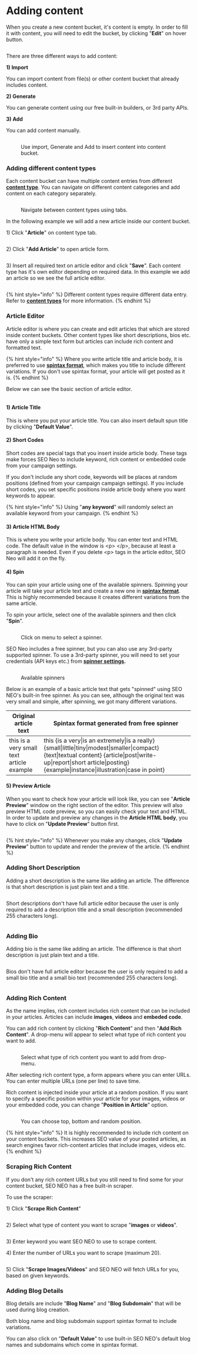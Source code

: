 # Adding content

When you create a new content bucket, it's content is empty. In order to fill it with content, you will need to edit the bucket, by clicking "**Edit**" on hover button.

<figure><img src="../../.gitbook/assets/content bucket edit.jpg" alt=""><figcaption></figcaption></figure>

There are three different ways to add content:

**1) Import**

You can import content from file(s) or other content bucket that already includes content.

**2) Generate**

You can generate content using our free built-in builders, or 3rd party APIs.

**3) Add**

You can add content manually.

<figure><img src="../../.gitbook/assets/content bucket menu.jpg" alt=""><figcaption><p>Use import, Generate and Add to insert content into content bucket.</p></figcaption></figure>



### Adding different content types

Each content bucket can have multiple content entries from different [**content type**](broken-reference). You can navigate on different content categories and add content on each category separately.

<figure><img src="../../.gitbook/assets/content types.jpg" alt=""><figcaption><p>Navigate between content types using tabs.</p></figcaption></figure>

In the following example we will add a new article inside our content bucket.

1\) Click "**Article**" on content type tab.

<figure><img src="../../.gitbook/assets/articles tab.jpg" alt=""><figcaption></figcaption></figure>

2\) Click "**Add Article**" to open article form.

<figure><img src="../../.gitbook/assets/articles - add article.jpg" alt=""><figcaption></figcaption></figure>

3\) Insert all required text on article editor and click "**Save**". Each content type has it's own editor depending on required data. In this example we add an article so we see the full article editor.

<figure><img src="../../.gitbook/assets/article html editor.jpg" alt=""><figcaption></figcaption></figure>

{% hint style="info" %}
Different content types require different data entry. Refer to [**content types**](broken-reference) for more information.
{% endhint %}

### Article Editor

Article editor is where you can create and edit articles that which are stored inside content buckets. Other content types like short descriptions, bios etc. have only a simple text form but articles can include rich content and formatted text.

{% hint style="info" %}
Where you write article title and article body, it is preferred to use [**spintax format**](../../additional-information/glossary/spintax-format.md), which makes you title to include different variations. If you don't use spintax format, your article will get posted as it is.
{% endhint %}

Below we can see the basic section of article editor.

<figure><img src="../../.gitbook/assets/article html editor - sections.jpg" alt=""><figcaption></figcaption></figure>

#### 1) Article Title

This is where you put your article title. You can also insert default spun title by clicking "**Default Value**".

#### 2) Short Codes

Short codes are special tags that you insert inside article body. These tags make forces SEO Neo to include keyword, rich content or embedded code from your campaign settings.

If you don't include any short code, keywords will be places at random positions (defined from your campaign campaign settings). If you include short codes, you set specific positions inside article body where you want keywords to appear.

{% hint style="info" %}
Using "**any keyword**" will randomly select an available keyword from your campaign.
{% endhint %}

#### 3) Article HTML Body

This is where you write your article body. You can enter text and HTML code. The default value in the window is \<p> \</p>, because at least a paragraph is needed. Even if you delete \<p> tags in the article editor, SEO Neo will add it on the fly.

#### 4) Spin

You can spin your article using one of the available spinners. Spinning your article will take your article text and create a new one in [**spintax format**](../../additional-information/glossary/spintax-format.md).  This is highly recommended because it creates different variations from the same article.

To spin your article, select one of the available spinners and then click "**Spin**".

<figure><img src="../../.gitbook/assets/spinner combobox.jpg" alt=""><figcaption><p>Click on menu to select a spinner.</p></figcaption></figure>

SEO Neo includes a free spinner, but you can also use any 3rd-party supported spinner. To use a 3rd-party spinner, you will need to set your credentials (API keys etc.) from [**spinner settings**](../settings/third-party-api.md#spinner)**.**

<figure><img src="../../.gitbook/assets/spinners.jpg" alt=""><figcaption><p>Available spinners</p></figcaption></figure>

Below is an example of a basic article text that gets "spinned" using SEO NEO's built-in free spinner. As you can see, although the original text was very small and simple, after spinning, we got many different variations.

| Original article text                     | Spintax format generated from free spinner                                                                                                                                                                                        |
| ----------------------------------------- | --------------------------------------------------------------------------------------------------------------------------------------------------------------------------------------------------------------------------------- |
| this is a very small text article example | this {is a very\|is an extremely\|is a really} {small\|little\|tiny\|modest\|smaller\|compact} {text\|textual content} {article\|post\|write-up\|report\|short article\|posting} {example\|instance\|illustration\|case in point} |

#### 5) Preview Article

When you want to check how your article will look like, you can see "**Article Preview**" window on the right section of the editor. This preview will also preview HTML code preview, so you can easily check your text and HTML. In order to update and preview any changes in the **Article HTML body**, you have to click on "**Update Preview**" button first.

<figure><img src="../../.gitbook/assets/article html editor - preview.jpg" alt=""><figcaption></figcaption></figure>

{% hint style="info" %}
Whenever you make any changes, click "**Update Preview**" button to update and render the preview of the article.
{% endhint %}

### Adding Short Description

Adding a short description is the same like adding an article. The difference is that short description is just plain text and a title.

<figure><img src="../../.gitbook/assets/add short description.jpg" alt=""><figcaption></figcaption></figure>

Short descriptions don't have full article editor because the user is only required to add a description title and a small description (recommended 255 characters long).

<figure><img src="../../.gitbook/assets/short description.JPG" alt=""><figcaption></figcaption></figure>



### Adding Bio

Adding bio is the same like adding an article. The difference is that short description is just plain text and a title.

<figure><img src="../../.gitbook/assets/add bio.jpg" alt=""><figcaption></figcaption></figure>

Bios don't have full article editor because the user is only required to add a small bio title and a small bio text (recommended 255 characters long).

<figure><img src="../../.gitbook/assets/bio.JPG" alt=""><figcaption></figcaption></figure>



### Adding Rich Content

As the name implies, rich content includes rich content that can be included in your articles. Articles can include **images**, **videos** and **embeded code**.

You can add rich content by clicking "**Rich Content**" and then "**Add Rich Content**". A drop-menu will appear to select what type of rich content you want to add.

<figure><img src="../../.gitbook/assets/Add rich content.jpg" alt=""><figcaption><p>Select what type of rich content you want to add from drop-menu.</p></figcaption></figure>

After selecting rich content type, a form appears where you can enter URLs. You can enter multiple URLs (one per line) to save time.

Rich content is injected inside your article at a random position. If you want to specify a specific position within your article for your images, videos or your embedded code, you can change "**Position in Article**" option.

<figure><img src="../../.gitbook/assets/rich content position.jpg" alt=""><figcaption><p>You can choose top, bottom and random position.</p></figcaption></figure>

{% hint style="info" %}
It is highly recommended to include rich content on your content buckets. This increases SEO value of your posted articles, as search engines favor rich-content articles that include images, videos etc.
{% endhint %}



### Scraping Rich Content

If you don't any rich content URLs but you still need to find some for your content bucket, SEO NEO has a free built-in scraper.

To use the scraper:

1\) Click "**Scrape Rich Content**"

<figure><img src="../../.gitbook/assets/scrape rich content.jpg" alt=""><figcaption></figcaption></figure>

2\) Select what type of content you want to scrape "**images** or **videos**".

<figure><img src="../../.gitbook/assets/scrape type.jpg" alt=""><figcaption></figcaption></figure>

3\) Enter keyword you want SEO NEO to use to scrape content.

4\) Enter the number of URLs you want to scrape (maximum 20).

<figure><img src="../../.gitbook/assets/scrape images (1).JPG" alt=""><figcaption></figcaption></figure>

5\) Click "**Scrape Images/Videos**" and SEO NEO will fetch URLs for you, based on given keywords.



### Adding Blog Details

Blog details are include "**Blog Name**" and "**Blog Subdomain**" that will be used during blog creation.

Both blog name and blog subdomain support spintax format to include variations.

You can also click on "**Default Value**" to use built-in SEO NEO's default blog names and subdomains which come in spintax format.&#x20;

<figure><img src="../../.gitbook/assets/blog details.jpg" alt=""><figcaption></figcaption></figure>

